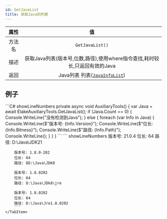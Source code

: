 ```yaml
---
id: GetJavaList
title: 获取Java的列表
---
```

|  属性  |                              值                              |
| :----: | :----------------------------------------------------------: |
| 方法名 |                       `GetJavaList()`                        |
|  描述  | 获取Java列表(版本号,位数,路径),使用where指令查找,耗时较长,只返回有效的Java |
|  返回  |       Java列表 列表([`JavaInfoList`](../Return/JavaInfoList))       |

## 例子

<Tabs>
    <TabItem value="Code" label="代码">
        ```C# showLineNumbers
        private async void AuxiliaryTools()
        {
            var Java = await ElakeAuxiliaryTools.GetJavaList();
            if (Java.Count == 0)
            {
                Console.WriteLine("没有检测到Java");
            }
            else
            {
                foreach (var Info in Java)
                {
                    Console.WriteLine($"版本号: {Info.Version}");
                    Console.WriteLine($"位长: {Info.Bitness}");
                    Console.WriteLine($"路径: {Info.Path}");
                    Console.WriteLine();
                }
            }
        }
        ```
    </TabItem>
    <TabItem value="Return" label="返回">
        ``` showLineNumbers
        版本号: 21.0.4
        位长: 64
        路径: D:\Java\JDK21

        版本号: 1.8.0-202
        位长: 64
        路径: DD:\Java\JDK8

        版本号: 1.8.0202
        位长: 64
        路径: D:\Java\JDk8\jre

        版本号: 1.8.0202
        位长: 64
        路径: D:\Java\Jre1.8.0202
        ```
    </TabItem>
</Tabs>
